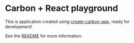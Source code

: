 # Carbon + React playground

This is application created using [create-carbon-app](https://github.com/sage/create-carbon-app), ready for development!

See the [README](https://github.com/sage/create-carbon-app) for more information.
